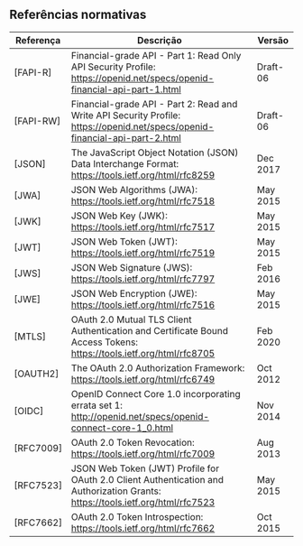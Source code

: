 ## Referências normativas

|Referença|Descrição|Versão|
|---------|---------|------|
|[FAPI-R]|Financial-grade API - Part 1: Read Only API Security Profile: https://openid.net/specs/openid-financial-api-part-1.html|Draft-06|
|[FAPI-RW]|Financial-grade API - Part 2: Read and Write API Security Profile: https://openid.net/specs/openid-financial-api-part-2.html|Draft-06|
|[JSON]|The JavaScript Object Notation (JSON) Data Interchange Format: https://tools.ietf.org/html/rfc8259|Dec 2017|
|[JWA]|JSON Web Algorithms (JWA): https://tools.ietf.org/html/rfc7518|May 2015|
|[JWK]|JSON Web Key (JWK): https://tools.ietf.org/html/rfc7517|May 2015|
|[JWT]|JSON Web Token (JWT): https://tools.ietf.org/html/rfc7519|May 2015|
|[JWS]|JSON Web Signature (JWS): https://tools.ietf.org/html/rfc7797|Feb 2016|
|[JWE]|JSON Web Encryption (JWE): https://tools.ietf.org/html/rfc7516|May 2015|
|[MTLS]|OAuth 2.0 Mutual TLS Client Authentication and Certificate Bound Access Tokens: https://tools.ietf.org/html/rfc8705|Feb 2020|
|[OAUTH2]|The OAuth 2.0 Authorization Framework: https://tools.ietf.org/html/rfc6749|Oct 2012|
|[OIDC]|OpenID Connect Core 1.0 incorporating errata set 1: http://openid.net/specs/openid-connect-core-1_0.html|Nov 2014|
|[RFC7009]|OAuth 2.0 Token Revocation: https://tools.ietf.org/html/rfc7009|Aug 2013|
|[RFC7523]|JSON Web Token (JWT) Profile for OAuth 2.0 Client Authentication and Authorization Grants: https://tools.ietf.org/html/rfc7523|May 2015|
|[RFC7662]|OAuth 2.0 Token Introspection: https://tools.ietf.org/html/rfc7662|Oct 2015|

